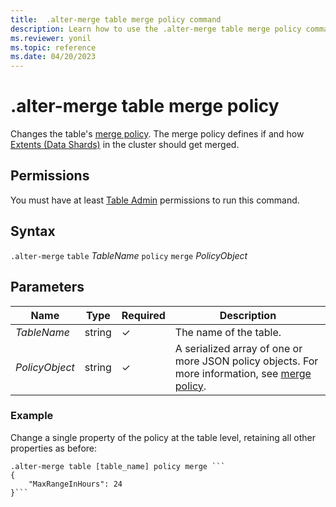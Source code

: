 ```yaml
---
title:  .alter-merge table merge policy command
description: Learn how to use the .alter-merge table merge policy command to change the table's merge policy.
ms.reviewer: yonil
ms.topic: reference
ms.date: 04/20/2023
---
```

# .alter-merge table merge policy

Changes the table's [merge policy](mergepolicy.md). The merge policy defines if and how [Extents (Data Shards)](../management/extents-overview.md) in the cluster should get merged.

## Permissions

You must have at least [Table Admin](access-control/role-based-access-control.md) permissions to run this command.

## Syntax

`.alter-merge` `table` *TableName* `policy` `merge` *PolicyObject*

## Parameters

|Name|Type|Required|Description|
|--|--|--|--|
|*TableName*|string|&check;|The name of the table.|
|*PolicyObject*|string|&check;|A serialized array of one or more JSON policy objects. For more information, see [merge policy](mergepolicy.md).|

### Example

Change a single property of the policy at the table level, retaining all other properties as before:

```kusto
.alter-merge table [table_name] policy merge ```
{
    "MaxRangeInHours": 24
}```
```
